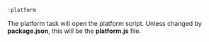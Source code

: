 <!--TITLE:platform-->
<!--ABOUT:The platform task will open the platform script.-->

```javascript
:platform
```

The platform task will open the platform script. Unless changed by **package.json**, this will be the **platform.js** file.
